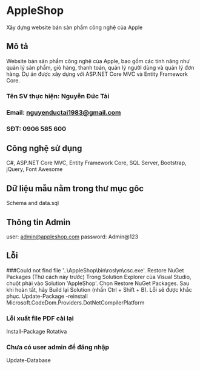 ﻿# AppleShop
Xây dựng website bán sản phẩm công nghệ của Apple
## Mô tả
Website bán sản phẩm công nghệ của Apple, 
bao gồm các tính năng như quản lý sản phẩm, giỏ hàng, thanh toán, quản lý người dùng và quản lý đơn hàng. 
Dự án được xây dựng với ASP.NET Core MVC và Entity Framework Core.
### Tên SV thực hiện: Nguyễn Đức Tài
### Email: nguyenductai1983@gmail.com
### SĐT: 0906 585 600

## Công nghệ sử dụng
C#, ASP.NET Core MVC, Entity Framework Core, SQL Server, Bootstrap, jQuery, Font Awesome
## Dữ liệu mẫu nằm trong thư mục gôc
Schema and data.sql
## Thông tin Admin
user: admin@appleshop.com
password: Admin@123

## Lỗi 
###Could not find file '..\AppleShop\bin\roslyn\csc.exe'.
Restore NuGet Packages (Thử cách này trước)
Trong Solution Explorer của Visual Studio, chuột phải vào Solution 'AppleShop'.
Chọn Restore NuGet Packages.
Sau khi hoàn tất, hãy Build lại Solution (nhấn Ctrl + Shift + B). Lỗi sẽ được khắc phục.
Update-Package -reinstall Microsoft.CodeDom.Providers.DotNetCompilerPlatform
### Lỗi xuất file PDF cài lại 
Install-Package Rotativa
### Chưa có user admin để đăng nhập
Update-Database